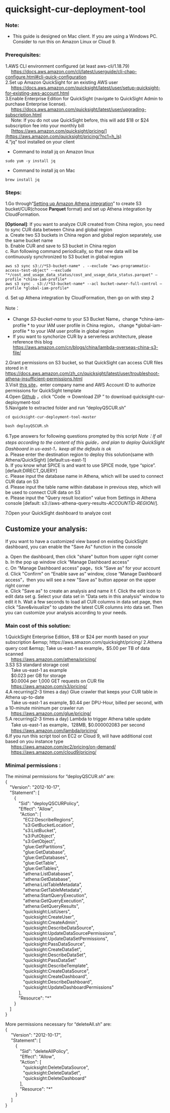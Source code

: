 # quicksight-cur-deployment-tool

### Note: 

* This guide is designed on Mac client. If you are using a Windows PC. Consider to run this on Amazon Linux or Cloud 9.

### **Prerequisites:**

1.AWS CLI environment configured (at least aws-cli/1.18.79)  
&emsp;    https://docs.aws.amazon.com/cli/latest/userguide/cli-chap-configure.html#cli-quick-configuration  
2.Set up Amazon QuickSight for an existing AWS user  
&emsp;    https://docs.aws.amazon.com/quicksight/latest/user/setup-quicksight-for-existing-aws-account.html  
3.Enable Enterprise Edition for QuickSight (navigate to QuickSight Admin to purchase Enterprise license).  
&emsp;    https://docs.aws.amazon.com/quicksight/latest/user/upgrading-subscription.html  
&emsp;    Note: If you do not use QuickSight before, this will add $18 or $24 subscription fee into your monthly bill  
&emsp;    [https://aws.amazon.com/quicksight/pricing/](https://aws.amazon.com/quicksight/pricing/?nc1=h_ls)  
4.“jq” tool installed on your client  

*   Command to install jq on Amazon linux  

```
sudo yum -y install jq
```

*   Command to install jq on Mac  

```
brew install jq
```




### **Steps:**

1.Go through“[Setting up Amazon Athena integration](https://docs.aws.amazon.com/cur/latest/userguide/cur-ate-setup.html)” to create S3 bucket/CUR(choose **Parquet** format) and set up Athena integration by CloudFormation.  

**[Optional]**: If you want to analyze CUR created from China region, you need to sync CUR data between China and global region  
a. Create two S3 buckets in China region and global region separately, use the same bucket name  
b. Enable CUR and save to S3 bucket in China region  
c. Run following command periodically, so that new data will be continuously synchronized to S3 bucket in global region  

```
aws s3 sync s3://*S3-bucket-name* . --exclude "aws-programmatic-access-test-object" --exclude "*/cost_and_usage_data_status/cost_and_usage_data_status.parquet" —profile *china-iam-profile*
aws s3 sync . s3://*S3-bucket-name* --acl bucket-owner-full-control —profile *global-iam-profile*
```

d. Set up Athena integration by CloudFormation, then go on with step 2  

Note：  

* Change *S3-bucket-name* to your S3 Bucket Name，change *china-iam-profile * to your IAM user profile in China region， change  *global-iam-profile * to your IAM user profile in global region
* If you want to synchorize CUR by a serverless architecture, please reference this blog  
https://aws.amazon.com/cn/blogs/china/lambda-overseas-china-s3-file/  

2.Grant permissions on S3 bucket, so that QuickSight can access CUR files stored in it
&emsp;    https://docs.aws.amazon.com/zh_cn/quicksight/latest/user/troubleshoot-athena-insufficient-permissions.html  
3.Visit [this site](https://d12s69h9il8nze.cloudfront.net/)，enter company name and AWS Account ID to authorize permissions for QuickSight template  
4.Open [Github](https://github.com/adamhucn/quicksight-cur-deployment-tool) ，click “Code → Download ZIP ” to download quicksight-cur-deployment-tool[](https://github.com/adamhucn/quicksight-cur-deployment-tool)  
5.Navigate to extracted folder and run “deployQSCUR.sh”  

```
cd quicksight-cur-deployment-tool-master
```
```
bash deployQSCUR.sh
```

6.Type answers for following questions prompted by this script
*Note：If all steps according to the content of this guide，and plan to deploy QuickSight Dashboard in us-east-1，keep all the defauls is ok*  
a. Please enter the destination region to deploy this solution(same with Athena/QuickSight) [default:us-east-1]  
b. If you know what SPICE is and want to use SPICE mode, type “spice”. [default:DIRECT_QUERY]  
c. Please input the database name in Athena, which will be used to connect CUR data on S3  
d. Please input the table name within database in previous step, which will be used to connect CUR data on S3  
e. Please input the "Query result location" value from Settings in Athena console [default: s3://aws-athena-query-results-*ACCOUNTID*-*REGION*/].  

7.Open your QuickSight dashboard to analyze cost  

## **Customize your analysis:**  

If you want to have a customized view based on existing QuickSight dashboard, you can enable the "Save As" function in the console  

a. Open the dashboard, then click "share" button from upper right corner  
b. In the pop up window click “Manage Dashboard access”  
c. On “Manage Dashboard access” page，tick "Save as" for your account  
d. Click "Confirm" on “Enable save as” window, close “Manage Dashboard access”，then you will see a new "Save as" button appear on the upper right corner  
e. Click "Save as" to create an analysis and name it
f. Click the edit icon to edit data set
g. Select your data set in "Data sets in this analysis" window to edit it
h. Wait a few seconds to load all CUR columns in data set page, then click "Save&visualize" to update the latest CUR columns into data set. Then you can customize your analysis according to your needs.


### Main cost of this solution:  

1.QuickSight Enterprise Edition, $18 or $24 per month based on your subscription  
&emsp;    https://aws.amazon.com/quicksight/pricing/  
2.Athena query cost
&emsp;    Take us-east-1 as example，$5.00 per TB of data scanned  
&emsp;    https://aws.amazon.com/athena/pricing/  
3.S3 S3 standard storage cost   
&emsp;    Take us-east-1 as example  
&emsp;    $0.023 per GB for storage  
&emsp;    $0.0004 per 1,000 GET requests on CUR file  
&emsp;    https://aws.amazon.com/s3/pricing/  
4.A recurring(2-3 times a day) Glue crawler that keeps your CUR table in Athena up-to-date  
&emsp;    Take us-east-1 as example, $0.44 per DPU-Hour, billed per second, with a 10-minute minimum per crawler run  
&emsp;    https://aws.amazon.com/glue/pricing/  
5.A recurring(2-3 times a day) Lambda to trigger Athena table update  
&emsp;    Take us-east-1 as example，128MB, $0.000002083 per second  
&emsp;    https://aws.amazon.com/lambda/pricing/  
6.If you run this script tool on EC2 or Cloud 9, will have additional cost based on you instance type  
&emsp;    https://aws.amazon.com/ec2/pricing/on-demand/  
&emsp;    https://aws.amazon.com/cloud9/pricing/  

### **Minimal permissions :**  

The minimal permissions for “deployQSCUR.sh” are:  
{  
&emsp;"Version": "2012-10-17",  
&emsp;"Statement": [  
&emsp;&emsp;{  
&emsp;&emsp;&emsp;"Sid": "deployQSCURPolicy",  
&emsp;&emsp;&emsp;"Effect": "Allow",  
&emsp;&emsp;&emsp; "Action": [  
&emsp;&emsp;&emsp;&emsp;"EC2:DescribeRegions",  
&emsp;&emsp;&emsp;&emsp;"s3:GetBucketLocation",  
&emsp;&emsp;&emsp;&emsp;"s3:ListBucket",  
&emsp;&emsp;&emsp;&emsp;"s3:PutObject",  
&emsp;&emsp;&emsp;&emsp;"s3:GetObject",  
&emsp;&emsp;&emsp;&emsp;"glue:GetPartitions",  
&emsp;&emsp;&emsp;&emsp;"glue:GetDatabase",  
&emsp;&emsp;&emsp;&emsp;"glue:GetDatabases",  
&emsp;&emsp;&emsp;&emsp;"glue:GetTable",  
&emsp;&emsp;&emsp;&emsp;"glue:GetTables",  
&emsp;&emsp;&emsp;&emsp;"athena:ListDatabases",  
&emsp;&emsp;&emsp;&emsp;"athena:GetDatabase",  
&emsp;&emsp;&emsp;&emsp;"athena:ListTableMetadata",  
&emsp;&emsp;&emsp;&emsp;"athena:GetTableMetadata",  
&emsp;&emsp;&emsp;&emsp;"athena:StartQueryExecution",  
&emsp;&emsp;&emsp;&emsp;"athena:GetQueryExecution",  
&emsp;&emsp;&emsp;&emsp;"athena:GetQueryResults",  
&emsp;&emsp;&emsp;&emsp;"quicksight:ListUsers",  
&emsp;&emsp;&emsp;&emsp;"quicksight:CreateUser",  
&emsp;&emsp;&emsp;&emsp;"quicksight:CreateAdmin",  
&emsp;&emsp;&emsp;&emsp;"quicksight:DescribeDataSource",  
&emsp;&emsp;&emsp;&emsp;"quicksight:UpdateDataSourcePermissions",  
&emsp;&emsp;&emsp;&emsp;"quicksight:UpdateDataSetPermissions",  
&emsp;&emsp;&emsp;&emsp;"quicksight:PassDataSource",  
&emsp;&emsp;&emsp;&emsp;"quicksight:CreateDataSet",  
&emsp;&emsp;&emsp;&emsp;"quicksight:DescribeDataSet",  
&emsp;&emsp;&emsp;&emsp;"quicksight:PassDataSet"  
&emsp;&emsp;&emsp;&emsp;"quicksight:DescribeTemplate",  
&emsp;&emsp;&emsp;&emsp;"quicksight:CreateDataSource",  
&emsp;&emsp;&emsp;&emsp;"quicksight:CreateDashboard",  
&emsp;&emsp;&emsp;&emsp;"quicksight:DescribeDashboard",  
&emsp;&emsp;&emsp;&emsp;"quicksight:UpdateDashboardPermissions"  
&emsp;&emsp;&emsp;],  
&emsp;&emsp;&emsp;"Resource": "*"  
&emsp;&emsp;}  
&emsp;]  
}  

More permissions necessary for “deleteAll.sh” are:  
{  
&emsp; "Version": "2012-10-17",  
&emsp; "Statement": [  
&emsp;&emsp; {  
&emsp;&emsp;&emsp; "Sid": "deleteAllPolicy",  
&emsp;&emsp;&emsp; "Effect": "Allow",  
&emsp;&emsp;&emsp; "Action": [  
&emsp;&emsp;&emsp;&emsp;"quicksight:DeleteDataSource",  
&emsp;&emsp;&emsp;&emsp;"quicksight:DeleteDataSet",  
&emsp;&emsp;&emsp;&emsp;"quicksight:DeleteDashboard"  
&emsp;&emsp;&emsp; ],  
&emsp;&emsp;&emsp; "Resource": "*"  
&emsp;&emsp; }  
&emsp; ]  
}  
